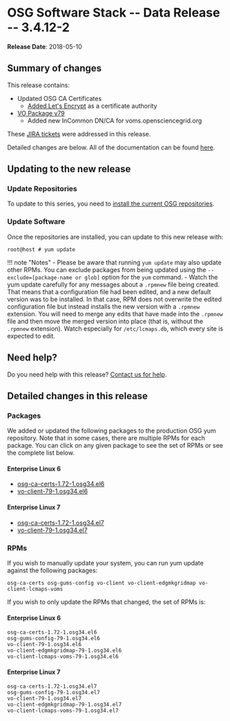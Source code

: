 OSG Software Stack -- Data Release -- 3.4.12-2
==============================================

**Release Date**: 2018-05-10

Summary of changes
------------------

This release contains:

-   Updated OSG CA Certificates
    -   [Added Let's Encrypt](https://opensciencegrid.org/security/LetsEncryptOSGCAbundle/) as a certificate authority
-   [VO Package v79](https://github.com/opensciencegrid/osg-vo-config/releases/tag/release-79)
    -   Added new InCommon DN/CA for voms.opensciencegrid.org

These [JIRA tickets](https://jira.opensciencegrid.org/issues/?jql=project%20%3D%20SOFTWARE%20AND%20fixVersion%20%3D%203.4.12-2%20ORDER%20BY%20priority%20DESC%2C%20key%20DESC) were addressed in this release.

Detailed changes are below. All of the documentation can be found [here](../../index.md).

Updating to the new release
---------------------------

### Update Repositories

To update to this series, you need to [install the current OSG repositories](../../common/yum.md#install-the-osg-repositories).

### Update Software

Once the repositories are installed, you can update to this new release with:

``` console
root@host # yum update
```

!!! note "Notes"
    -   Please be aware that running `yum update` may also update other RPMs. You can exclude packages from being updated using the `--exclude=[package-name or glob]` option for the `yum` command.
    -   Watch the yum update carefully for any messages about a `.rpmnew` file being created. That means that a configuration file had been edited, and a new default version was to be installed. In that case, RPM does not overwrite the edited configuration file but instead installs the new version with a `.rpmnew` extension. You will need to merge any edits that have made into the `.rpmnew` file and then move the merged version into place (that is, without the `.rpmnew` extension). Watch especially for `/etc/lcmaps.db`, which every site is expected to edit.

Need help?
----------

Do you need help with this release? [Contact us for help](../../common/help.md).

Detailed changes in this release
--------------------------------

### Packages

We added or updated the following packages to the production OSG yum repository. Note that in some cases, there are multiple RPMs for each package. You can click on any given package to see the set of RPMs or see the complete list below.

#### Enterprise Linux 6

-   [osg-ca-certs-1.72-1.osg34.el6](https://koji.chtc.wisc.edu/koji/search?match=glob&type=build&terms=osg-ca-certs-1.72-1.osg34.el6)
-   [vo-client-79-1.osg34.el6](https://koji.chtc.wisc.edu/koji/search?match=glob&type=build&terms=vo-client-79-1.osg34.el6)

#### Enterprise Linux 7

-   [osg-ca-certs-1.72-1.osg34.el7](https://koji.chtc.wisc.edu/koji/search?match=glob&type=build&terms=osg-ca-certs-1.72-1.osg34.el7)
-   [vo-client-79-1.osg34.el7](https://koji.chtc.wisc.edu/koji/search?match=glob&type=build&terms=vo-client-79-1.osg34.el7)

### RPMs

If you wish to manually update your system, you can run yum update against the following packages:

    osg-ca-certs osg-gums-config vo-client vo-client-edgmkgridmap vo-client-lcmaps-voms

If you wish to only update the RPMs that changed, the set of RPMs is:

#### Enterprise Linux 6

``` file
osg-ca-certs-1.72-1.osg34.el6
osg-gums-config-79-1.osg34.el6
vo-client-79-1.osg34.el6
vo-client-edgmkgridmap-79-1.osg34.el6
vo-client-lcmaps-voms-79-1.osg34.el6
```

#### Enterprise Linux 7

``` file
osg-ca-certs-1.72-1.osg34.el7
osg-gums-config-79-1.osg34.el7
vo-client-79-1.osg34.el7
vo-client-edgmkgridmap-79-1.osg34.el7
vo-client-lcmaps-voms-79-1.osg34.el7
```
